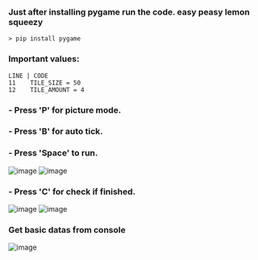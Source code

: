 ### Just after installing pygame run the code. easy peasy lemon squeezy
```
> pip install pygame
```

### Important values:
```
LINE | CODE
11    TILE_SIZE = 50
12    TILE_AMOUNT = 4
```

### - Press 'P' for picture mode.
### - Press 'B' for auto tick.
### - Press 'Space' to run.
![image](https://github.com/Duiccni/Lime-Maze-Creator/assets/143947543/49d10e99-af79-4ddf-8361-2c508a03ea89)
![image](https://github.com/Duiccni/Lime-Maze-Creator/assets/143947543/c11a81c2-4358-4b0e-941d-8e75f6da7ec1)

### - Press 'C' for check if finished.
![image](https://github.com/Duiccni/Lime-Maze-Creator/assets/143947543/1ae3cad3-fc9f-45b1-8c5e-532ea5c9c183)
![image](https://github.com/Duiccni/Lime-Maze-Creator/assets/143947543/9980b3f3-bcab-4e0d-b10e-2eaa7a0d9dae)

### Get basic datas from console
![image](https://github.com/Duiccni/Lime-Maze-Creator/assets/143947543/e74cd368-8ee4-4c1e-a1be-c191c761a589)
